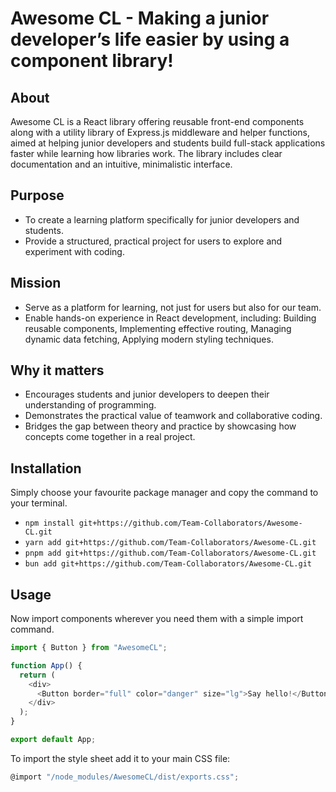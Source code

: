 # Awesome CL - Making a junior developer’s life easier by using a component library! 

## About

Awesome CL is a React library offering reusable front-end components along with a utility library of Express.js middleware and helper functions, aimed at helping junior developers and students build full-stack applications faster while learning how libraries work. The library includes clear documentation and an intuitive, minimalistic interface.

## Purpose
- To create a learning platform specifically for junior developers and students.
- Provide a structured, practical project for users to explore and experiment with coding.

## Mission
- Serve as a platform for learning, not just for users but also for our team.
- Enable hands-on experience in React development, including: Building reusable components, Implementing effective routing, Managing dynamic data fetching, Applying modern styling techniques.

## Why it matters
- Encourages students and junior developers to deepen their understanding of programming.
- Demonstrates the practical value of teamwork and collaborative coding.
- Bridges the gap between theory and practice by showcasing how concepts come together in a real project.

## Installation
Simply choose your favourite package manager and copy the command to your terminal.

- `npm install git+https://github.com/Team-Collaborators/Awesome-CL.git`
- `yarn add git+https://github.com/Team-Collaborators/Awesome-CL.git`
- `pnpm add git+https://github.com/Team-Collaborators/Awesome-CL.git`
- `bun add git+https://github.com/Team-Collaborators/Awesome-CL.git`

## Usage
Now import components wherever you need them with a simple import command.
```javascript
import { Button } from "AwesomeCL";

function App() {
  return (
    <div>
      <Button border="full" color="danger" size="lg">Say hello!</Button>
    </div>
  );
}

export default App;
```

To import the style sheet add it to your main CSS file:
```javascript
@import "/node_modules/AwesomeCL/dist/exports.css";
```
